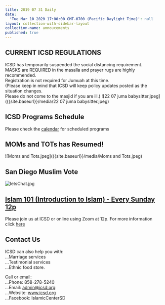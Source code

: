 ```yaml
---
title: 2019 07 31 Daily
date:
  'Tue Mar 10 2020 17:00:00 GMT-0700 (Pacific Daylight Time)': null
layout: collection-with-sidebar-layout
collection-name: annoucements
published: true
---
```

## CURRENT ICSD REGULATIONS
ICSD has temporarily suspended the social distancing requirement.  
MASKS are REQUIRED in the masalla and prayer rugs are highly recommended.  
Registration is not required for Jumuah at this time.  
(Please keep in mind that ICSD will keep policy updates posted as the situation changes.  
Please do not come to the masjid if you are ill.) 
![22 07 juma babysitter.jpeg]({{site.baseurl}}/media/22 07 juma babysitter.jpeg)    

## ICSD Programs Schedule
Please check the [calendar](http://www.icsd.org/calendar) for scheduled programs

## MOMs and TOTs has Resumed!
![Moms and Tots.jpeg]({{site.baseurl}}/media/Moms and Tots.jpeg)

## San Diego Muslim Vote
![letsChat.jpg]({{site.baseurl}}/media/letsChat.jpg)

## [Islam 101 (Introduction to Islam) - Every Sunday 12p](https://www.icsd.org/events/islam-101-introduction-to-islam-every-sunday-12p)  
Please join us at ICSD or online using Zoom at 12p. For more information click [here](https://www.icsd.org/events/islam-101-introduction-to-islam-every-sunday-12p) 

## Contact Us  
ICSD can also help you with:  
...Marriage services  
...Testimonial services  
...Ethnic food store.  

Call or email:  
...Phone: 858-278-5240  
...Email: admin@icsd.org  
...Website: www.icsd.org  
...Facebook: IslamicCenterSD
